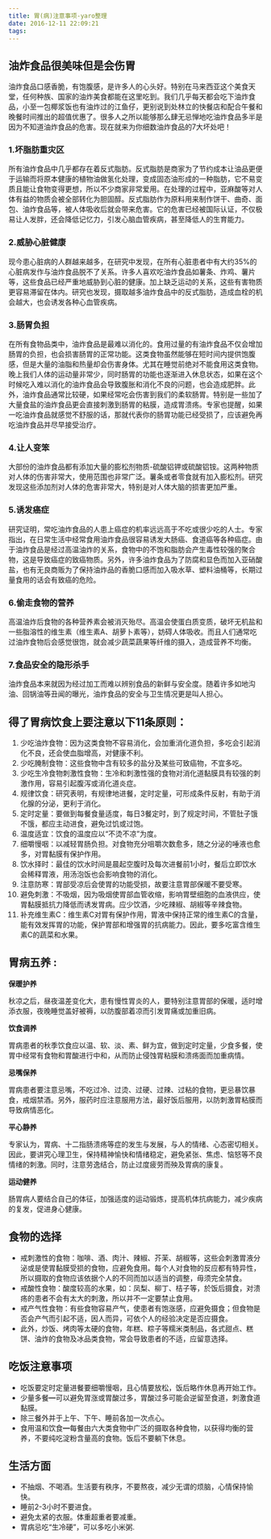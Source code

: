 ```yaml
---
title: 胃(病)注意事项-yaro整理
date: 2016-12-11 22:09:21
tags:
---
```

## 油炸食品很美味但是会伤胃

油炸食品口感香脆，有饱腹感，是许多人的心头好。特别在马来西亚这个美食天堂，任何种族、国家的油炸美食都能在这里吃到。我们几乎每天都会吃下油炸食品，小至一包椰浆饭也有油炸过的江鱼仔，更别说到处林立的快餐店和配合午餐和晚餐时间推出的超值优惠了。很多人之所以能够那么肆无忌惮地吃油炸食品多半是因为不知道油炸食品的危害。现在就来为你细数油炸食品的7大坏处吧！

### 1.坏脂肪重灾区

所有油炸食品中几乎都存在着反式脂肪。反式脂肪是商家为了节约成本让油品更便于运输而将原本健康的植物油做氢化处理，变成固态油形成的一种脂肪，它不易变质且能让食物变得更想，所以不少商家非常爱用。在处理的过程中，亚麻酸等对人体有益的物质会被全部转化为胆固醇。反式脂肪作为原料用来制作饼干、曲奇、面包、油炸食品等，被人体吸收后就会带来危害。它的危害已经被国际认证，不仅极易让人发胖，还会降低记忆力，引发心脑血管疾病，甚至降低人的生育能力。

### 2.威胁心脏健康

现今患心脏病的人群越来越多，在研究中发现，在所有心脏患者中有大约35%的心脏病发作与油炸食品脱不了关系。许多人喜欢吃油炸食品如薯条、炸鸡、薯片等，这些食品已经严重地威胁到心脏的健康。加上缺乏运动的关系，这些有害物质更容易滞留在体内。研究也发现，摄取越多油炸食品中的反式脂肪，造成血栓的机会越大，也会诱发各种心血管疾病。

### 3.肠胃负担

在所有食物品类中，油炸食品是最难以消化的。食用过量的有油炸食品不仅会增加肠胃的负担，也会损害肠胃的正常功能。这类食物虽然能够在短时间内提供饱腹感，但是大量的油脂和热量却会伤害身体。尤其在睡觉前绝对不能食用这类食物。晚上我们人体的运动量非常少，同时肠胃的功能也逐渐进入休息状态，如果在这个时候吃入难以消化的油炸食品会导致腹胀和消化不良的问题，也会造成肥胖。此外，油炸食品通常比较硬，如果经常吃会伤害到我们的柔软肠胃。特别是一些加了大量食盐的油炸食品更会直接刺激到肠胃的粘膜，造成胃溃疡。专家也提醒，如果一吃油炸食品就感觉不舒服的话，那就代表你的肠胃功能已经受损了，应该避免再吃油炸食品并尽早接受治疗。

### 4.让人变笨

大部份的油炸食品都有添加大量的膨松剂物质-硫酸铝钾或硫酸铝铵。这两种物质对人体的伤害非常大，使用范围也非常广泛。薯条或者零食就有加入膨松剂。研究发现这些添加剂对人体的危害非常大，特别是对人体大脑的损害更加严重。

### 5.诱发癌症

研究证明，常吃油炸食品的人患上癌症的机率远远高于不吃或很少吃的人士。专家指出，在日常生活中经常食用油炸食品很容易诱发大肠癌、食道癌等各种癌症。由于油炸食品是经过高温油炸的关系，食物中的不饱和脂肪会产生毒性较强的聚合物，这是导致癌症的致癌物质。另外，许多油炸食品为了防腐和显色而加入亚硝酸盐，也有无良商贩为了保持油炸品的香脆口感而加入吸水草、塑料油桶等，长期过量食用的话会有致癌的危险。

### 6.偷走食物的营养

高温油炸后食物的各种营养素会被消灭殆尽。高温会使蛋白质变质，破坏无机盐和一些脂溶性的维生素（维生素A、胡萝卜素等），妨碍人体吸收。而且人们通常吃过油炸食物后会感觉很饱，就会减少蔬菜蔬果等纤维的摄入，造成营养不均衡。

### 7.食品安全的隐形杀手

油炸食品本来就因为经过加工而难以辨别食品的新鲜与安全度。随着许多如地沟油、回锅油等丑闻的曝光，油炸食品的安全与卫生情况更是叫人担心。

## 得了胃病饮食上要注意以下11条原则：

1. 少吃油炸食物：因为这类食物不容易消化，会加重消化道负担，多吃会引起消化不良，还会使血脂增高，对健康不利。
2. 少吃腌制食物：这些食物中含有较多的盐分及某些可致癌物，不宜多吃。
3. 少吃生冷食物刺激性食物：生冷和刺激性强的食物对消化道黏膜具有较强的刺激作用，容易引起腹泻或消化道炎症。
4. 规律饮食：研究表明，有规律地进餐，定时定量，可形成条件反射，有助于消化腺的分泌，更利于消化。
5. 定时定量：要做到每餐食量适度，每日3餐定时，到了规定时间，不管肚子饿不饿，都应主动进食，避免过饥或过饱。
6. 温度适宜：饮食的温度应以“不烫不凉”为度。
7. 细嚼慢咽：以减轻胃肠负担。对食物充分咀嚼次数愈多，随之分泌的唾液也愈多，对胃黏膜有保护作用。
8. 饮水择时：最佳的饮水时间是晨起空腹时及每次进餐前1小时，餐后立即饮水会稀释胃液，用汤泡饭也会影响食物的消化。
9. 注意防寒：胃部受凉后会使胃的功能受损，故要注意胃部保暖不要受寒。
10. 避免刺激：不吸烟，因为吸烟使胃部血管收缩，影响胃壁细胞的血液供应，使胃黏膜抵抗力降低而诱发胃病。应少饮酒，少吃辣椒、胡椒等辛辣食物。
11. 补充维生素C：维生素C对胃有保护作用，胃液中保持正常的维生素C的含量，能有效发挥胃的功能，保护胃部和增强胃的抗病能力。因此，要多吃富含维生素C的蔬菜和水果。

## 胃病五养 :

**保暖护养**

秋凉之后，昼夜温差变化大，患有慢性胃炎的人，要特别注意胃部的保暖，适时增添衣服，夜晚睡觉盖好被褥，以防腹部着凉而引发胃痛或加重旧病。

**饮食调养**

胃病患者的秋季饮食应以温、软、淡、素、鲜为宜，做到定时定量，少食多餐，使胃中经常有食物和胃酸进行中和，从而防止侵蚀胃粘膜和溃疡面而加重病情。

**忌嘴保养**

胃病患者要注意忌嘴，不吃过冷、过烫、过硬、过辣、过粘的食物，更忌暴饮暴食，戒烟禁酒。另外，服药时应注意服用方法，最好饭后服用，以防刺激胃粘膜而导致病情恶化。

**平心静养**

专家认为，胃病、十二指肠溃疡等症的发生与发展，与人的情绪、心态密切相关。因此，要讲究心理卫生，保持精神愉快和情绪稳定，避免紧张、焦虑、恼怒等不良情绪的刺激。同时，注意劳逸结合，防止过度疲劳而殃及胃病的康复。

**运动健养**

肠胃病人要结合自己的体征，加强适度的运动锻炼，提高机体抗病能力，减少疾病的复发，促进身心健康。

## 食物的选择

- 戒刺激性的食物：咖啡、酒、肉汁、辣椒、芥茉、胡椒等，这些会刺激胃液分泌或是使胃黏膜受损的食物，应避免食用。每个人对食物的反应都有特异性，所以摄取的食物应该依据个人的不同而加以适当的调整，毋须完全禁食。
- 戒酸性食物：酸度较高的水果，如：凤梨、柳丁、桔子等，於饭后摄食，对溃疡的患者不会有太大的刺激，所以并不一定要禁止食用。
- 戒产气性食物：有些食物容易产气，使患者有饱涨感，应避免摄食；但食物是否会产气而引起不适，因人而异，可依个人的经验决定是否应摄食。
- 此外，炒饭、烤肉等太硬的食物，年糕、粽子等糯米类制品，各式甜点、糕饼、油炸的食物及冰品类食物，常会导致患者的不适，应留意选择。

## 吃饭注意事项

- 吃饭要定时定量进餐要细嚼慢咽，且心情要放松，饭后略作休息再开始工作。
- 少量多餐━可以避免胃涨或胃酸过多，胃酸过多可能会逆留至食道，刺激食道黏膜。
- 除三餐外并于上午、下午、睡前各加一次点心。
- 食用温和饮食━每餐由六大类食物中广泛的摄取各种食物，以获得均衡的营养，不要纯吃淀粉含量高的食物。饭后不要躺下休息。

## 生活方面

- 不抽烟、不喝酒。生活要有秩序，不要熬夜，减少无谓的烦脑，心情保持愉快。
- 睡前2-3小时不要进食。
- 避免太紧的衣服。体重超重者要减重。
- 胃病忌吃“生冷硬”，可以多吃小米粥.